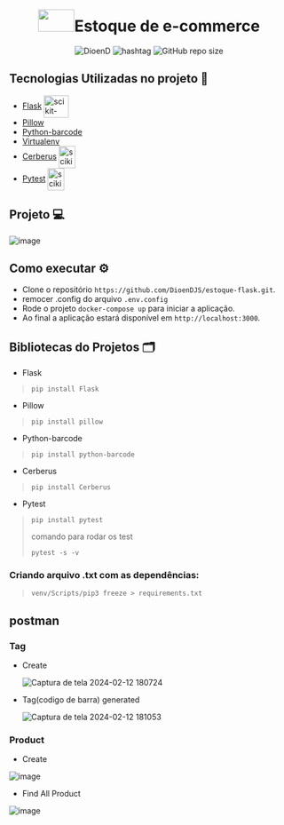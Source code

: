 ﻿<h1 align="center"><img src="https://cdn.jsdelivr.net/gh/devicons/devicon/icons/python/python-original.svg" height="40" width="65" alt="" />Estoque de e-commerce</h1>

<p align="center">
    <img src="https://img.shields.io/static/v1?label=DioenD&message=Python&color=d2cca1&labelColor=757780" alt="DioenD">
    <img src="https://img.shields.io/static/v1?label=NLW &message=Rocketseat&color=dfdfdf&labelColor=41356b" alt="hashtag">
    <img alt="GitHub repo size" src="https://img.shields.io/github/repo-size/DioenDJS/estoque-flask" >
</p>

## Tecnologias Utilizadas no projeto :construction:

- [Flask](https://flask.palletsprojects.com/en/3.0.x/installation/) <img align="center" alt="scikit-learn" height="40" width="45" src="https://cdn.jsdelivr.net/gh/devicons/devicon@latest/icons/flask/flask-original.svg" style="max-width:100%;" />
- [Pillow](https://pillow.readthedocs.io/en/stable/index.html) 
- [Python-barcode](https://python-barcode.readthedocs.io/en/stable/)
- [Virtualenv](https://virtualenv.pypa.io/en/latest/)
- [Cerberus](https://docs.python-cerberus.org/) <img align="center" alt="scikit-learn" height="40" width="30" src="https://docs.python-cerberus.org/_static/cerberus.png" />
- [Pytest](https://docs.pytest.org/en/8.0.x/) <img align="center" alt="scikit-learn" height="40" width="30" src="https://docs.pytest.org/en/8.0.x/_static/pytest_logo_curves.svg" />
## Projeto :computer:
![image](https://github.com/DioenDJS/estoque-flask/assets/76778401/e523f5c9-12e4-439a-a552-5b03165aba00)




    
## Como executar :gear:

- Clone o repositório `https://github.com/DioenDJS/estoque-flask.git`.
- remocer .config do arquivo `.env.config`
- Rode o projeto `docker-compose up` para iniciar a aplicação.
- Ao final a aplicação estará disponível em `http://localhost:3000`.

## Bibliotecas do Projetos :card_index_dividers:


- Flask
> ``` pip install Flask ```

- Pillow
> ``` pip install pillow ```

- Python-barcode
> ``` pip install python-barcode ```

- Cerberus
> ``` pip install Cerberus ```

- Pytest
>``` pip install pytest ```
> 
> comando para rodar os test
> 
> ```pytest -s -v```

### Criando arquivo .txt com as dependências: 
> ```venv/Scripts/pip3 freeze > requirements.txt```

## postman

### Tag

- Create
  
  ![Captura de tela 2024-02-12 180724](https://github.com/DioenDJS/estoque-flask/assets/76778401/d8bd83d0-7d58-4016-9738-d2e7ec3d0cd9)

- Tag(codigo de barra) generated
  
  ![Captura de tela 2024-02-12 181053](https://github.com/DioenDJS/estoque-flask/assets/76778401/35baf4d7-3ad9-418a-8a8b-f1fc9229c360)

### Product

- Create

![image](https://github.com/DioenDJS/estoque-flask/assets/76778401/f114ab30-f86d-405d-b96a-1398321ae14b)

 - Find All Product

 ![image](https://github.com/DioenDJS/estoque-flask/assets/76778401/fdb2353f-7127-4a2c-bb15-622f419f835c)


